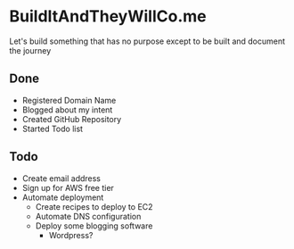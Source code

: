 BuildItAndTheyWillCo.me
=======================

Let's build something that has no purpose except to be built and document the journey

Done
----

- Registered Domain Name
- Blogged about my intent
- Created GitHub Repository
- Started Todo list

Todo
----

- Create email address
- Sign up for AWS free tier
- Automate deployment
  - Create recipes to deploy to EC2
  - Automate DNS configuration
  - Deploy some blogging software
    - Wordpress?
